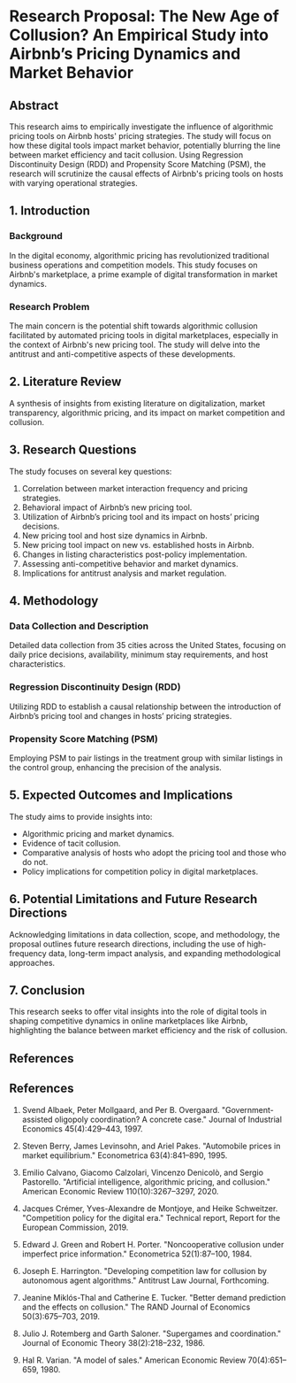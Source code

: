 # Research Proposal: The New Age of Collusion? An Empirical Study into Airbnb’s Pricing Dynamics and Market Behavior

## Abstract
This research aims to empirically investigate the influence of algorithmic pricing tools on Airbnb hosts' pricing strategies. The study will focus on how these digital tools impact market behavior, potentially blurring the line between market efficiency and tacit collusion. Using Regression Discontinuity Design (RDD) and Propensity Score Matching (PSM), the research will scrutinize the causal effects of Airbnb's pricing tools on hosts with varying operational strategies.

## 1. Introduction
### Background
In the digital economy, algorithmic pricing has revolutionized traditional business operations and competition models. This study focuses on Airbnb's marketplace, a prime example of digital transformation in market dynamics.

### Research Problem
The main concern is the potential shift towards algorithmic collusion facilitated by automated pricing tools in digital marketplaces, especially in the context of Airbnb's new pricing tool. The study will delve into the antitrust and anti-competitive aspects of these developments.

## 2. Literature Review
A synthesis of insights from existing literature on digitalization, market transparency, algorithmic pricing, and its impact on market competition and collusion.

## 3. Research Questions
The study focuses on several key questions:
1. Correlation between market interaction frequency and pricing strategies.
2. Behavioral impact of Airbnb’s new pricing tool.
3. Utilization of Airbnb’s pricing tool and its impact on hosts’ pricing decisions.
4. New pricing tool and host size dynamics in Airbnb.
5. New pricing tool impact on new vs. established hosts in Airbnb.
6. Changes in listing characteristics post-policy implementation.
7. Assessing anti-competitive behavior and market dynamics.
8. Implications for antitrust analysis and market regulation.

## 4. Methodology
### Data Collection and Description
Detailed data collection from 35 cities across the United States, focusing on daily price decisions, availability, minimum stay requirements, and host characteristics.

### Regression Discontinuity Design (RDD)
Utilizing RDD to establish a causal relationship between the introduction of Airbnb’s pricing tool and changes in hosts’ pricing strategies.

### Propensity Score Matching (PSM)
Employing PSM to pair listings in the treatment group with similar listings in the control group, enhancing the precision of the analysis.

## 5. Expected Outcomes and Implications
The study aims to provide insights into:
- Algorithmic pricing and market dynamics.
- Evidence of tacit collusion.
- Comparative analysis of hosts who adopt the pricing tool and those who do not.
- Policy implications for competition policy in digital marketplaces.

## 6. Potential Limitations and Future Research Directions
Acknowledging limitations in data collection, scope, and methodology, the proposal outlines future research directions, including the use of high-frequency data, long-term impact analysis, and expanding methodological approaches.

## 7. Conclusion
This research seeks to offer vital insights into the role of digital tools in shaping competitive dynamics in online marketplaces like Airbnb, highlighting the balance between market efficiency and the risk of collusion.

## References
## References

1. Svend Albaek, Peter Mollgaard, and Per B. Overgaard. "Government-assisted oligopoly coordination? A concrete case." Journal of Industrial Economics 45(4):429–443, 1997.

2. Steven Berry, James Levinsohn, and Ariel Pakes. "Automobile prices in market equilibrium." Econometrica 63(4):841–890, 1995.

3. Emilio Calvano, Giacomo Calzolari, Vincenzo Denicolò, and Sergio Pastorello. "Artificial intelligence, algorithmic pricing, and collusion." American Economic Review 110(10):3267–3297, 2020.

4. Jacques Crémer, Yves-Alexandre de Montjoye, and Heike Schweitzer. "Competition policy for the digital era." Technical report, Report for the European Commission, 2019.

5. Edward J. Green and Robert H. Porter. "Noncooperative collusion under imperfect price information." Econometrica 52(1):87–100, 1984.

6. Joseph E. Harrington. "Developing competition law for collusion by autonomous agent algorithms." Antitrust Law Journal, Forthcoming.

7. Jeanine Miklós-Thal and Catherine E. Tucker. "Better demand prediction and the effects on collusion." The RAND Journal of Economics 50(3):675–703, 2019.

8. Julio J. Rotemberg and Garth Saloner. "Supergames and coordination." Journal of Economic Theory 38(2):218–232, 1986.

9. Hal R. Varian. "A model of sales." American Economic Review 70(4):651–659, 1980.

